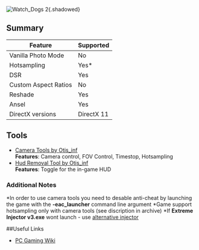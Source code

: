 ![Watch_Dogs 2](Images\wd2_header.png "Shot by random ork"){.shadowed}

## Summary

Feature | Supported
--|--
Vanilla Photo Mode | No
Hotsampling | Yes*
DSR | Yes
Custom Aspect Ratios | No
Reshade | Yes
Ansel | Yes
DirectX versions | DirectX 11
 
## Tools

* [Camera Tools by Otis_inf](https://github.com/FransBouma/InjectableGenericCameraSystem/releases/download/WD2_105/Watch_Dogs2_CameraTools_v105b.zip)  
**Features**: Camera control, FOV Control, Timestop, Hotsampling
* [Hud Removal Tool by Otis_inf](https://mega.nz/#!FQQShJyS!Ipg4CycflblD2LvZdlfQMgl29ptx_yqPX_HA03u5hoU)  
**Features**: Toggle for the in-game HUD


### Additional Notes
*In order to use camera tools you need to desable anti-cheat by launching the game with the **-eac_launcher** command line argument
*Game support hotsampling only with camera tools (see discription in archive)
*If **Extreme Injector v3.exe** wont launch - use [alternative injector](https://www.dropbox.com/s/5pplvb5e73oq251/Xenos%20injector%202.3.2.rar?dl=0)

##Useful Links

* [PC Gaming Wiki](https://pcgamingwiki.com/wiki/Watch_Dogs_2)
